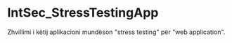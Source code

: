 # IntSec_StressTestingApp
Zhvillimi i këtij aplikacioni mundëson "stress testing" për "web application".
